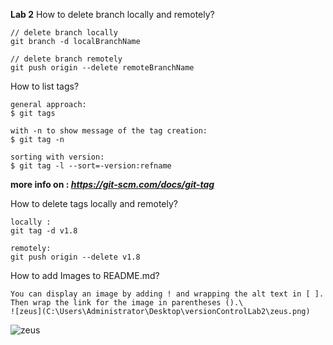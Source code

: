 **Lab 2**
How to delete branch locally and remotely?
```
// delete branch locally
git branch -d localBranchName

// delete branch remotely
git push origin --delete remoteBranchName
```
How to list tags?
```
general approach:
$ git tags

with -n to show message of the tag creation:
$ git tag -n

sorting with version:
$ git tag -l --sort=-version:refname
```
**more info on : _https://git-scm.com/docs/git-tag_**

How to delete tags locally and remotely?
```
locally :
git tag -d v1.8

remotely:
git push origin --delete v1.8
```
How to add Images to README.md?
```
You can display an image by adding ! and wrapping the alt text in [ ]. Then wrap the link for the image in parentheses ().\
![zeus](C:\Users\Administrator\Desktop\versionControlLab2\zeus.png)

```
![zeus](C:\Users\Administrator\Desktop\versionControlLab2\zeus.png)


